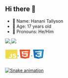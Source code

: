 ## Hi there 👋
- 📄 Name: Hanani Tallyson  
- 💬 Age: 17 years old  
- 👦 Pronouns: He/Him  

<div>
  <a href="https://github.com/hananitallyson">
  <img height="140em" src="https://github-readme-stats.vercel.app/api?username=hananitallyson&show_icons=true&theme=tokyonight&include_all_commits=true&count_private=true"/>
  <img height="140em" src="https://github-readme-stats.vercel.app/api/top-langs/?username=hananitallyson&layout=compact&langs_count=7&theme=tokyonight"/>
</div>
<div style="display: inline_block"><br>
  <img align="center" alt="JS" height="30" width="40" src="https://raw.githubusercontent.com/devicons/devicon/master/icons/javascript/javascript-plain.svg">
  <img align="center" alt="HTML" height="30" width="40" src="https://raw.githubusercontent.com/devicons/devicon/master/icons/html5/html5-original.svg">
  <img align="center" alt="CSS" height="30" width="40" src="https://raw.githubusercontent.com/devicons/devicon/master/icons/css3/css3-original.svg">
</div>
  
## 
  
![Snake animation](https://github.com/hananitallyson/hananitallyson/blob/output/github-contribution-grid-snake.svg)
